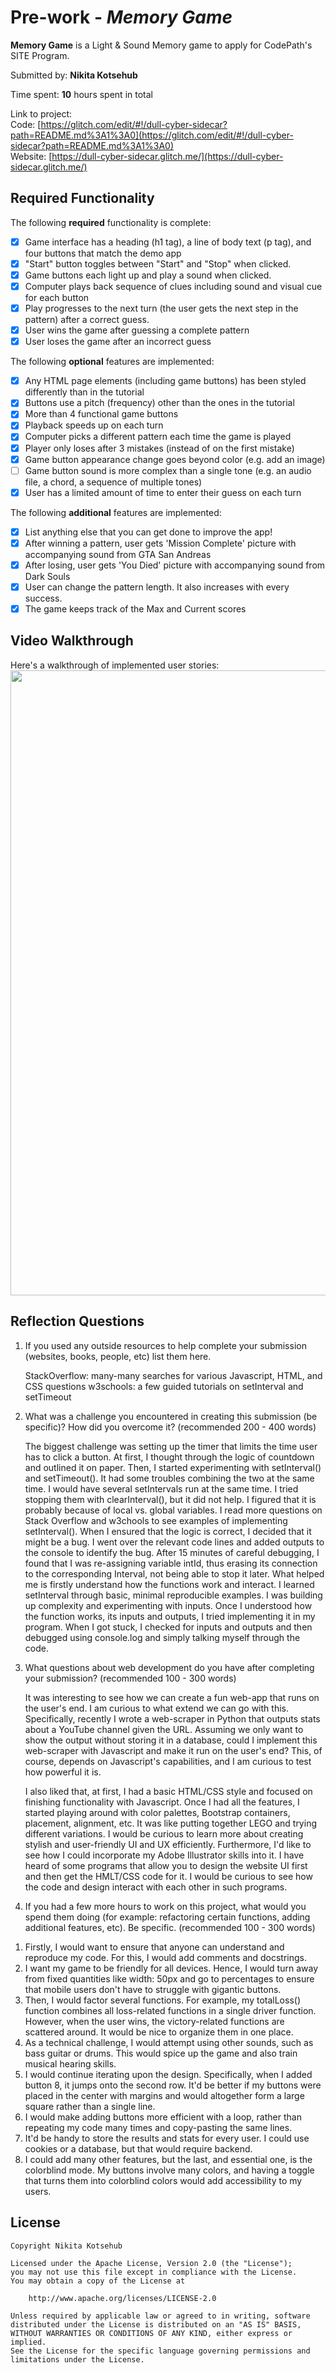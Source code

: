 # Pre-work - _Memory Game_

**Memory Game** is a Light & Sound Memory game to apply for CodePath's SITE Program.

Submitted by: **Nikita Kotsehub**

Time spent: **10** hours spent in total

Link to project: <br>
Code: [https://glitch.com/edit/#!/dull-cyber-sidecar?path=README.md%3A1%3A0](https://glitch.com/edit/#!/dull-cyber-sidecar?path=README.md%3A1%3A0) <br>
Website: [https://dull-cyber-sidecar.glitch.me/](https://dull-cyber-sidecar.glitch.me/)

## Required Functionality

The following **required** functionality is complete:

- [x] Game interface has a heading (h1 tag), a line of body text (p tag), and four buttons that match the demo app
- [x] "Start" button toggles between "Start" and "Stop" when clicked.
- [x] Game buttons each light up and play a sound when clicked.
- [x] Computer plays back sequence of clues including sound and visual cue for each button
- [x] Play progresses to the next turn (the user gets the next step in the pattern) after a correct guess.
- [x] User wins the game after guessing a complete pattern
- [x] User loses the game after an incorrect guess

The following **optional** features are implemented:

- [x] Any HTML page elements (including game buttons) has been styled differently than in the tutorial
- [x] Buttons use a pitch (frequency) other than the ones in the tutorial
- [x] More than 4 functional game buttons
- [x] Playback speeds up on each turn
- [x] Computer picks a different pattern each time the game is played
- [x] Player only loses after 3 mistakes (instead of on the first mistake)
- [x] Game button appearance change goes beyond color (e.g. add an image)
- [ ] Game button sound is more complex than a single tone (e.g. an audio file, a chord, a sequence of multiple tones)
- [x] User has a limited amount of time to enter their guess on each turn

The following **additional** features are implemented:

- [x] List anything else that you can get done to improve the app!
- [x] After winning a pattern, user gets 'Mission Complete' picture with accompanying sound from GTA San Andreas
- [x] After losing, user gets 'You Died' picture with accompanying sound from Dark Souls
- [x] User can change the pattern length. It also increases with every success.
- [x] The game keeps track of the Max and Current scores

## Video Walkthrough

Here's a walkthrough of implemented user stories:
<img src="http://g.recordit.co/fa4fV95WL8.gif" width=1000><br>

## Reflection Questions

1. If you used any outside resources to help complete your submission (websites, books, people, etc) list them here.
   <br>

   StackOverflow: many-many searches for various Javascript, HTML, and CSS questions
   w3schools: a few guided tutorials on setInterval and setTimeout

2. What was a challenge you encountered in creating this submission (be specific)? How did you overcome it? (recommended 200 - 400 words)
   <br>

   The biggest challenge was setting up the timer that limits the time user has to click a button.
   At first, I thought through the logic of countdown and outlined it on paper. Then, I started experimenting with setInterval() and setTimeout().
   It had some troubles combining the two at the same time. I would have several setIntervals run at the same time.
   I tried stopping them with clearInterval(), but it did not help. I figured that it is probably because of local vs. global variables.
   I read more questions on Stack Overflow and w3chools to see examples of implementing setInterval(). When I ensured that the logic is correct,
   I decided that it might be a bug. I went over the relevant code lines and added outputs to the console to identify the bug. After 15 minutes of careful debugging,
   I found that I was re-assigning variable intId, thus erasing its connection to the corresponding Interval, not being able to stop it later.
   What helped me is firstly understand how the functions work and interact. I learned setInterval through basic, minimal reproducible examples.
   I was building up complexity and experimenting with inputs. Once I understood how the function works, its inputs and outputs, I tried implementing it in my program. When I got stuck,
   I checked for inputs and outputs and then debugged using console.log and simply talking myself through the code.

3) What questions about web development do you have after completing your submission? (recommended 100 - 300 words)

   It was interesting to see how we can create a fun web-app that runs on the user's end. I am curious to what extend we can go with this.
   Specifically, recently I wrote a web-scraper in Python that outputs stats about a YouTube channel given the URL.
   Assuming we only want to show the output without storing it in a database, could I implement this web-scraper with Javascript and make it run on the user's end?
   This, of course, depends on Javascript's capabilities, and I am curious to test how powerful it is.

   I also liked that, at first, I had a basic HTML/CSS style and focused on finishing functionality with Javascript.
   Once I had all the features, I started playing around with color palettes, Bootstrap containers, placement, alignment, etc.
   It was like putting together LEGO and trying different variations. I would be curious to learn more about creating stylish and user-friendly UI and UX efficiently.
   Furthermore, I'd like to see how I could incorporate my Adobe Illustrator skills into it. I have heard of some programs that allow you to design the website UI first and
   then get the HMLT/CSS code for it. I would be curious to see how the code and design interact with each other in such programs.

4) If you had a few more hours to work on this project, what would you spend them doing (for example: refactoring certain functions, adding additional features, etc). Be specific. (recommended 100 - 300 words)

1. Firstly, I would want to ensure that anyone can understand and reproduce my code. For this, I would add comments and docstrings.
2. I want my game to be friendly for all devices. Hence, I would turn away from fixed quantities like width: 50px and go to percentages to ensure that mobile users don't have to struggle with gigantic buttons.
3. Then, I would factor several functions. For example, my totalLoss() function combines all loss-related functions in a single driver function. However, when the user wins, the victory-related functions are scattered around. It would be nice to organize them in one place.
4. As a technical challenge, I would attempt using other sounds, such as bass guitar or drums. This would spice up the game and also train musical hearing skills.
5. I would continue iterating upon the design. Specifically, when I added button 8, it jumps onto the second row. It'd be better if my buttons were placed in the center with margins and would altogether form a large square rather than a single line.
6. I would make adding buttons more efficient with a loop, rather than repeating my code many times and copy-pasting the same lines.
7. It'd be handy to store the results and stats for every user. I could use cookies or a database, but that would require backend.
8. I could add many other features, but the last, and essential one, is the colorblind mode. My buttons involve many colors, and having a toggle that turns them into colorblind colors would add accessibility to my users.

## License

    Copyright Nikita Kotsehub

    Licensed under the Apache License, Version 2.0 (the "License");
    you may not use this file except in compliance with the License.
    You may obtain a copy of the License at

        http://www.apache.org/licenses/LICENSE-2.0

    Unless required by applicable law or agreed to in writing, software
    distributed under the License is distributed on an "AS IS" BASIS,
    WITHOUT WARRANTIES OR CONDITIONS OF ANY KIND, either express or implied.
    See the License for the specific language governing permissions and
    limitations under the License.
